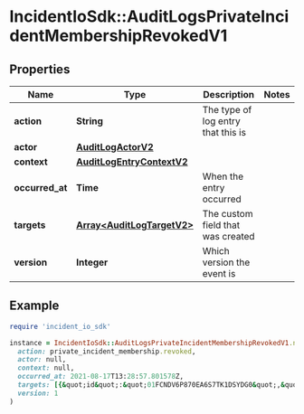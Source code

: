 # IncidentIoSdk::AuditLogsPrivateIncidentMembershipRevokedV1

## Properties

| Name | Type | Description | Notes |
| ---- | ---- | ----------- | ----- |
| **action** | **String** | The type of log entry that this is |  |
| **actor** | [**AuditLogActorV2**](AuditLogActorV2.md) |  |  |
| **context** | [**AuditLogEntryContextV2**](AuditLogEntryContextV2.md) |  |  |
| **occurred_at** | **Time** | When the entry occurred |  |
| **targets** | [**Array&lt;AuditLogTargetV2&gt;**](AuditLogTargetV2.md) | The custom field that was created |  |
| **version** | **Integer** | Which version the event is |  |

## Example

```ruby
require 'incident_io_sdk'

instance = IncidentIoSdk::AuditLogsPrivateIncidentMembershipRevokedV1.new(
  action: private_incident_membership.revoked,
  actor: null,
  context: null,
  occurred_at: 2021-08-17T13:28:57.801578Z,
  targets: [{&quot;id&quot;:&quot;01FCNDV6P870EA6S7TK1DSYDG0&quot;,&quot;name&quot;:&quot;Bob the builder&quot;,&quot;type&quot;:&quot;user&quot;},{&quot;id&quot;:&quot;01FCNDV6P870EA6S7TK1DSYDG0&quot;,&quot;name&quot;:&quot;#INC-123 The website is slow&quot;,&quot;type&quot;:&quot;incident&quot;}],
  version: 1
)
```

